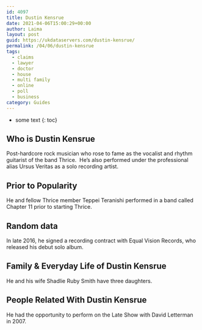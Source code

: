 ```yaml
---
id: 4097
title: Dustin Kensrue
date: 2021-04-06T15:00:29+00:00
author: Laima
layout: post
guid: https://ukdataservers.com/dustin-kensrue/
permalink: /04/06/dustin-kensrue
tags:
  - claims
  - lawyer
  - doctor
  - house
  - multi family
  - online
  - poll
  - business
category: Guides
---
```


* some text
{: toc}


## Who is Dustin Kensrue
                  
                  
                  
Post-hardcore rock musician who rose to fame as the vocalist and rhythm guitarist of the band Thrice.  He&#8217;s also performed under the professional alias Ursus Veritas as a solo recording artist.
                  
              
            
              
            
                
                
                
## Prior to Popularity
                  
                  
                  
He and fellow Thrice member Teppei Teranishi performed in a band called Chapter 11 prior to starting Thrice.
                  
              
            
              
            
                
                
                
## Random data
                  
                  
                  
In late 2016, he signed a recording contract with Equal Vision Records, who released his debut solo album.
                  
              
            
              
            
                
                
                
## Family & Everyday Life of Dustin Kensrue
                  
                  
                  
He and his wife Shadlie Ruby Smith have three daughters.
                  
              
            
              
            
                
                
                
## People Related With Dustin Kensrue
                  
                  
                  
He had the opportunity to perform on the Late Show with David Letterman in 2007.
                  
              
            
              
            
                
              
            
              
              
            
            
              
            
          
          
          